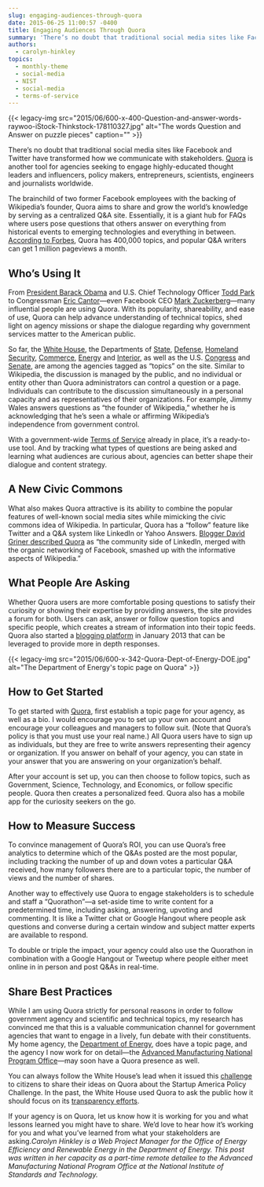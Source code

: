```yaml
---
slug: engaging-audiences-through-quora
date: 2015-06-25 11:00:57 -0400
title: Engaging Audiences Through Quora
summary: 'There’s no doubt that traditional social media sites like Facebook and Twitter have transformed how we communicate with stakeholders. Quora is another tool for agencies seeking to engage highly-educated thought leaders and influencers, policy makers, entrepreneurs, scientists, engineers and journalists worldwide. The brainchild of two former Facebook employees with the backing of Wikipedia’s founder, Quora aims to'
authors:
  - carolyn-hinkley
topics:
  - monthly-theme
  - social-media
  - NIST
  - social-media
  - terms-of-service
---
```


{{< legacy-img src="2015/06/600-x-400-Question-and-answer-words-raywoo-iStock-Thinkstock-178110327.jpg" alt="The words Question and Answer on puzzle pieces" caption="" >}}

There’s no doubt that traditional social media sites like Facebook and Twitter have transformed how we communicate with stakeholders. [Quora](http://www.quora.com/about) is another tool for agencies seeking to engage highly-educated thought leaders and influencers, policy makers, entrepreneurs, scientists, engineers and journalists worldwide.

The brainchild of two former Facebook employees with the backing of Wikipedia’s founder, Quora aims to share and grow the world’s knowledge by serving as a centralized Q&A site. Essentially, it is a giant hub for FAQs where users pose questions that others answer on everything from historical events to emerging technologies and everything in between. [According to Forbes](http://www.forbes.com/sites/alexkonrad/2014/04/09/quora-raises-80-million-to-stay-independent/), Quora has 400,000 topics, and popular Q&A writers can get 1 million pageviews a month.

## Who’s Using It

From [President Barack Obama](http://www.quora.com/Barack-Obama) and U.S. Chief Technology Officer [Todd Park](http://www.quora.com/Todd-Park-1) to Congressman [Eric Cantor](https://www.quora.com/Eric-Cantor)—even Facebook CEO [Mark Zuckerberg](http://www.quora.com/Mark-Zuckerberg)—many influential people are using Quora. With its popularity, shareability, and ease of use, Quora can help advance understanding of technical topics, shed light on agency missions or shape the dialogue regarding why government services matter to the American public.

So far, the [White House](https://www.quora.com/The-White-House), the Departments of [State](https://www.quora.com/U-S-Department-of-State-1), [Defense](https://www.quora.com/U-S-Department-of-Defense-DOD), [Homeland Security](https://www.quora.com/U-S-Department-of-Homeland-Security), [Commerce](https://www.quora.com/U-S-Department-of-Commerce), [Energy](https://www.quora.com/U-S-Department-of-Energy) and [Interior](https://www.quora.com/U-S-Department-of-the-Interior-DOI), as well as the U.S. [Congress](https://www.quora.com/U-S-Congress-2) and [Senate](https://www.quora.com/U-S-Senate), are among the agencies tagged as &#8220;topics&#8221; on the site. Similar to Wikipedia, the discussion is managed by the public, and no individual or entity other than Quora administrators can control a question or a page. Individuals can contribute to the discussion simultaneously in a personal capacity and as representatives of their organizations. For example, Jimmy Wales answers questions as &#8220;the founder of Wikipedia,&#8221; whether he is acknowledging that he&#8217;s seen a whale or affirming Wikipedia&#8217;s independence from government control.

With a government-wide [Terms of Service](https://www.quora.com/about/government_tos) already in place, it’s a ready-to-use tool. And by tracking what types of questions are being asked and learning what audiences are curious about, agencies can better shape their dialogue and content strategy.

## A New Civic Commons

What also makes Quora attractive is its ability to combine the popular features of well-known social media sites while mimicking the civic commons idea of Wikipedia. In particular, Quora has a “follow” feature like Twitter and a Q&A system like LinkedIn or Yahoo Answers. [Blogger David Griner described Quora](http://thesocialpath.typepad.com/blog/2011/01/11-questions-about-quora-social-medias-new-sensation.html) as &#8220;the community side of LinkedIn, merged with the organic networking of Facebook, smashed up with the informative aspects of Wikipedia.”

## What People Are Asking

Whether Quora users are more comfortable posing questions to satisfy their curiosity or showing their expertise by providing answers, the site provides a forum for both. Users can ask, answer or follow question topics and specific people, which creates a stream of information into their topic feeds. Quora also started a [blogging platform](http://blog.quora.com/Introducing-Blogs-on-Quora) in January 2013 that can be leveraged to provide more in depth responses.

{{< legacy-img src="2015/06/600-x-342-Quora-Dept-of-Energy-DOE.jpg" alt="The Department of Energy's topic page on Quora" >}}

## How to Get Started

To get started with [Quora](http://www.quora.com/Getting-Started-on-Quora), first establish a topic page for your agency, as well as a bio. I would encourage you to set up your own account and encourage your colleagues and managers to follow suit. (Note that Quora’s policy is that you must use your real name.) All Quora users have to sign up as individuals, but they are free to write answers representing their agency or organization. If you answer on behalf of your agency, you can state in your answer that you are answering on your organization’s behalf.

After your account is set up, you can then choose to follow topics, such as Government, Science, Technology, and Economics, or follow specific people. Quora then creates a personalized feed. Quora also has a mobile app for the curiosity seekers on the go.

## How to Measure Success

To convince management of Quora’s ROI, you can use Quora’s free analytics to determine which of the Q&As posted are the most popular, including tracking the number of up and down votes a particular Q&A received, how many followers there are to a particular topic, the number of views and the number of shares.

Another way to effectively use Quora to engage stakeholders is to schedule and staff a “Quorathon”—a set-aside time to write content for a predetermined time, including asking, answering, upvoting and commenting. It is like a Twitter chat or Google Hangout where people ask questions and converse during a certain window and subject matter experts are available to respond.

To double or triple the impact, your agency could also use the Quorathon in combination with a Google Hangout or Tweetup where people either meet online in in person and post Q&As in real-time.

## Share Best Practices

While I am using Quora strictly for personal reasons in order to follow government agency and scientific and technical topics, my research has convinced me that this is a valuable communication channel for government agencies that want to engage in a lively, fun debate with their constituents. My home agency, the [Department of Energy](https://www.quora.com/U-S-Department-of-Energy), does have a topic page, and the agency I now work for on detail—the [Advanced Manufacturing National Program Office](http://manufacturing.gov/amnpo.html)—may soon have a Quora presence as well.

You can always follow the White House’s lead when it issued this [challenge](https://www.whitehouse.gov/blog/2011/12/09/we-want-hear-you-quora-announcing-startup-america-policy-challenge) to citizens to share their ideas on Quora about the Startup America Policy Challenge. In the past, the White House used Quora to ask the public how it should focus on its [transparency efforts](http://www.nextgov.com/emerging-tech/emerging-tech-blog/2013/03/white-house-seeks-transparency-advice-quora/61622/).

If your agency is on Quora, let us know how it is working for you and what lessons learned you might have to share. We’d love to hear how it’s working for you and what you’ve learned from what your stakeholders are asking._Carolyn Hinkley is a Web Project Manager for the Office of Energy Efficiency and Renewable Energy in the Department of Energy. This post was written in her capacity as a part-time remote detailee to the Advanced Manufacturing National Program Office at the National Institute of Standards and Technology._
